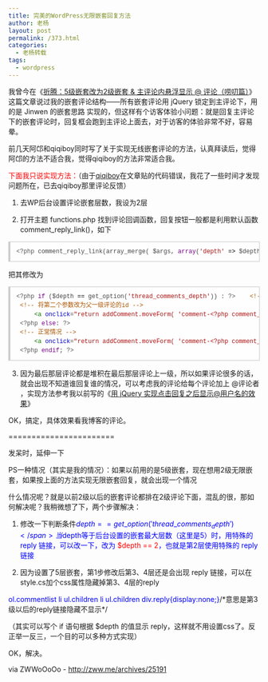```yaml
---
title: 完美的WordPress无限嵌套回复方法
author: 老杨
layout: post
permalink: /373.html
categories:
  - 老杨转载
tags:
  - wordpress
---
```

我曾今在《<a href="http://zww.me/archives/24737" target="_blank">折腾：5级嵌套改为2级嵌套 &#038; 主评论内悬浮显示 @ 评论（唠叨篇）</a>》这篇文章说过我的嵌套评论结构——所有嵌套评论用 jQuery 锁定到主评论下，用的是 Jinwen 的嵌套思路 实现的，但这样有个访客体验小问题：就是回复主评论下的嵌套评论时，回复框会跑到主评论上面去，对于访客的体验非常不好，容易晕。  


  
前几天阿邙和qiqiboy同时写了关于实现无线嵌套评论的方法，认真拜读后，觉得阿邙的方法不适合我，觉得qiqiboy的方法非常适合我。

<span style = "color:red;">下面我只说实现方法：</span>（由于<a href="http://www.qiqiboy.com/2010/07/07/perfect-solution-wordpress-nested-layers-deep-back-problems.html" target="_blank">qiqiboy</a>在文章贴的代码错误，我花了一些时间才发现问题所在，已去qiqiboy那里评论反馈）

1. 去WP后台设置评论嵌套层数，我设为2层

2. 打开主题 functions.php 找到评论回调函数，回复按钮一般都是利用默认函数comment\_reply\_link()，如下

<pre style="margin:15px 0;font:100 12px/18px monaco, andale mono, courier new;padding:10px 12px;border:#ccc 1px solid;border-left-width:4px;background-color:#fefefe;box-shadow:0 0 4px #eee;word-break:break-all;word-wrap:break-word;color:#444"><span style="color:#555">&lt;?php</span> <span style="color:#@cm-word">comment_reply_link</span>(<span style="color:#@cm-word">array_merge</span>( <span style="color:#000-2">$args</span>, <span style="color:#708">array</span>(<span style="color:#a11">'depth'</span> <span style="color:#000">=&gt;</span> <span style="color:#000-2">$depth</span>, <span style="color:#a11">'max_depth'</span> <span style="color:#000">=&gt;</span> <span style="color:#000-2">$args</span>[<span style="color:#a11">'max_depth'</span>]))) <span style="color:#555">?&gt;</span></pre>

把其修改为

<pre style="margin:15px 0;font:100 12px/18px monaco, andale mono, courier new;padding:10px 12px;border:#ccc 1px solid;border-left-width:4px;background-color:#fefefe;box-shadow:0 0 4px #eee;word-break:break-all;word-wrap:break-word;color:#444"><span style="color:#555">&lt;?php</span> <span style="color:#708">if</span> (<span style="color:#000-2">$depth</span> <span style="color:#000">==</span> <span style="color:#@cm-word">get_option</span>(<span style="color:#a11">'thread_comments_depth'</span>)) : <span style="color:#555">?&gt;</span>    <span style="color:#a50">&lt;!-- 评论深度等于设置的最大深度 --&gt;</span><br /> <span style="color:#a50">&lt;!-- 将第二个参数改为父一级评论的id --&gt;</span><br />     <span style="color:#170">&lt;a</span> <span style="color:#00c">onclick</span>=<span style="color:#a11">"return addComment.moveForm( 'comment-&lt;?php comment_ID() ?&gt;','&lt;?php echo $comment-&gt;comment_parent; ?&gt;', 'respond','&lt;?php echo $comment-&gt;comment_post_ID; ?&gt;' )"</span> <span style="color:#00c">href</span>=<span style="color:#a11">"?replytocom=&lt;?php comment_ID() ?&gt;#respond"</span> <span style="color:#00c">class</span>=<span style="color:#a11">"comment-reply-link"</span> <span style="color:#00c">rel</span>=<span style="color:#a11">"nofollow"</span><span style="color:#170">&gt;</span>Reply<span style="color:#170">&lt;/a</span><span style="color:#170">&gt;</span><br /> <span style="color:#555">&lt;?php</span> <span style="color:#708">else</span>: <span style="color:#555">?&gt;</span><br /> <span style="color:#a50">&lt;!-- 正常情况 --&gt;</span><br />     <span style="color:#170">&lt;a</span> <span style="color:#00c">onclick</span>=<span style="color:#a11">"return addComment.moveForm( 'comment-&lt;?php comment_ID() ?&gt;','&lt;?php comment_ID() ?&gt;', 'respond','&lt;?php echo $comment-&gt;comment_post_ID; ?&gt;' ) "</span> <span style="color:#00c">href</span>=<span style="color:#a11">"?replytocom=&lt;?php comment_ID() ?&gt;#respond"</span> <span style="color:#00c">class</span>=<span style="color:#a11">"comment-reply-link"</span> <span style="color:#00c">rel</span>=<span style="color:#a11">"nofollow"</span><span style="color:#170">&gt;</span>Reply<span style="color:#170">&lt;/a</span><span style="color:#170">&gt;</span><br /> <span style="color:#555">&lt;?php</span> <span style="color:#708">endif</span>; <span style="color:#555">?&gt;</span></pre>

3. 因为最后那层评论都是堆积在最后那层评论上一级，所以如果评论很多的话，就会出现不知道谁回复谁的情况，可以考虑我的评论给每个评论加上 @评论者 ，实现方法参考我以前写的《<a href="http://zww.me/archives/24817" target="_blank">用 jQuery 实现点击回复之后显示@用户名的效果</a>》

OK，搞定，具体效果看我博客的评论。

=======================

发呆时，延伸一下

PS一种情况（其实是我的情况）：如果以前用的是5级嵌套，现在想用2级无限嵌套，如果按上面的方法实现无限嵌套回复，就会出现一个情况

什么情况呢？就是以前2级以后的嵌套评论都排在2级评论下面，混乱的很，那如何解决呢？我稍微想了下，两个步骤解决：

1. 修改一下判断条件<span style = "color:blue;">$depth == get\_option('thread\_comments_depth')</span>  
当$depth等于后台设置的嵌套最大层数（这里是5）时，用特殊的 reply 链接，可以改一下，改为 <span style = "color:red;">$depth == 2</span>，也就是第2层使用特殊的 reply 链接

2. 因为设置了5层嵌套，第1步修改后第3、4层还是会出现 reply 链接，可以在style.cs加个css属性隐藏掉第3、4层的reply

<span style = "color:blue;">ol.commentlist li ul.children li ul.children div.reply{display:none;}</span>/\*意思是第3级以后的reply链接隐藏不显示\*/

（其实可以写个 if 语句根据 $depth 的值显示 reply，这样就不用设置css了。反正举一反三，一个目的可以多种方式实现）

OK，解决。

via ZWWoOoOo - http://zww.me/archives/25191